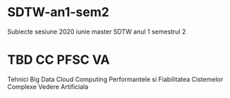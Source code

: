 # SDTW-an1-sem2
Subiecte sesiune 2020 iunie master SDTW anul 1 semestrul 2 

# TBD CC PFSC VA

Tehnici Big Data 
Cloud Computing 
Performantele si Fiabilitatea Cistemelor Complexe
Vedere Artificiala
